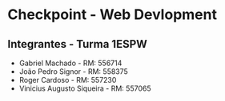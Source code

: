# Checkpoint - Web Devlopment
## Integrantes - Turma 1ESPW
* Gabriel Machado - RM: 556714
* João Pedro Signor - RM: 558375
* Roger Cardoso - RM: 557230
* Vinicius Augusto Siqueira - RM: 557065
